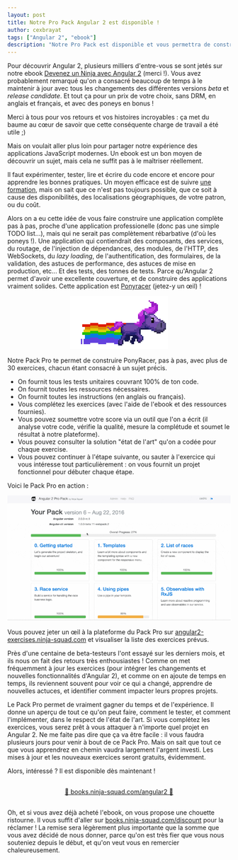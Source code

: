 ```yaml
---
layout: post
title: Notre Pro Pack Angular 2 est disponible !
author: cexbrayat
tags: ["Angular 2", "ebook"]
description: "Notre Pro Pack est disponible et vous permettra de construire une application complète pour tout apprendre sur Angular 2."
---
```


Pour découvrir Angular&nbsp;2, plusieurs milliers d'entre-vous se sont jetés
sur notre ebook [Devenez un Ninja avec Angular 2](https://books.ninja-squad.com/angular2) (merci&nbsp;!).
Vous avez probablement remarqué qu'on a consacré beaucoup de temps à le maintenir
à jour avec tous les changements des différentes versions _beta_ et _release candidate_.
Et tout ça pour un prix de votre choix, sans DRM, en anglais et français, et
avec des poneys en bonus&nbsp;!

Merci à tous pour vos retours et vos histoires incroyables&nbsp;: ça met du
baume au cœur de savoir que cette conséquente charge de travail a été utile ;)

Mais on voulait aller plus loin pour partager notre expérience des applications
JavaScript modernes.
Un ebook est un bon moyen de découvrir un sujet, mais cela ne suffit pas à
le maîtriser réellement.

Il faut expérimenter, tester, lire et écrire du code encore et encore pour
apprendre les bonnes pratiques.
Un moyen efficace est de suivre [une formation](http://ninja-squad.fr/formations/formation-angular2),
mais on sait que ce n'est pas toujours possible, que ce soit à cause des disponibilités,
des localisations géographiques, de votre patron, ou du coût.

Alors on a eu cette idée de vous faire construire une application complète pas à pas,
proche d'une application professionelle (donc pas une simple TODO list...), mais
qui ne serait pas complètement rébarbative (d'où les poneys&nbsp;!).
Une application qui contiendrait des composants, des services, du routage,
de l'injection de dépendances, des modules, de l'HTTP, des WebSockets,
du _lazy loading_, de l'authentification, des formulaires, de la validation,
des astuces de performance, des astuces de mise en production, etc...
Et des tests, des tonnes de tests.
Parce qu'Angular&nbsp;2 permet d'avoir une excellente couverture, et de
construire des applications vraiment solides.
Cette application est [Ponyracer](http://ponyracer.ninja-squad.com/) (jetez-y un œil)&nbsp;!

<div style="text-align: center;">
  <img src="/assets/images/2016-09-07/pony-purple-rainbow.gif" alt="Poney" />
</div>

Notre Pack Pro te permet de construire PonyRacer, pas à pas,
avec plus de 30 exercices, chacun étant consacré à un sujet précis.

- On fournit tous les tests unitaires couvrant 100% de ton code.
- On fournit toutes les ressources nécessaires.
- On fournit toutes les instructions (en anglais ou français).
- Vous complétez les exercices (avec l'aide de l'ebook et des ressources fournies).
- Vous pouvez soumettre votre score via un outil que l'on a écrit (il analyse
votre code, vérifie la qualité, mesure la complétude et soumet le résultat à
notre plateforme).
- Vous pouvez consulter la solution "état de l'art" qu'on a codée pour chaque exercise.
- Vous pouvez continuer à l'étape suivante, ou sauter à l'exercice qui vous intéresse
tout particulièrement&nbsp;: on vous fournit un projet fonctionnel pour débuter chaque étape.

Voici le Pack Pro en action&nbsp;:

<img src="/assets/images/2016-09-07/propack-demo.gif" alt="Démo du Pack Pro Pack" />

Vous pouvez jeter un œil à la plateforme du Pack Pro sur [angular2-exercises.ninja-squad.com](https://angular2-exercises.ninja-squad.com)
et visualiser la liste des exercices prévus.

Près d'une centaine de beta-testeurs l'ont essayé sur les derniers mois,
et ils nous on fait des retours très enthousiastes&nbsp;!
Comme on met fréquemment à jour les exercices (pour intégrer les changements
et nouvelles fonctionnalités d'Angular&nbsp;2), et comme on en ajoute de temps
en temps, ils reviennent souvent pour voir ce qui a changé, apprendre de
nouvelles actuces, et identifier comment impacter leurs propres projets.

Le Pack Pro permet de vraiment gagner du temps et de l'expérience.
Il donne un aperçu de tout ce qu'on peut faire, comment le tester, et
comment l'implémenter, dans le respect de l'état de l'art.
Si vous complétez les exercices, vous serez prêt à vous attaquer à
n'importe quel projet en Angular&nbsp;2.
Ne me faite pas dire que ça va être facile&nbsp;: il vous faudra plusieurs jours
pour venir à bout de ce Pack Pro.
Mais on sait que tout ce que vous apprendrez en chemin vaudra largement l'argent investi.
Les mises à jour et les nouveaux exercices seront gratuits, évidemment.

Alors, intéressé&nbsp;? Il est disponible dès maintenant&nbsp;!

<div style="text-align: center; margin: 30px 0 30px 0;">
  <a href="https://books.ninja-squad.com/angular2#propack">🚀 books.ninja-squad.com/angular2 🚀</a>
</div>

Oh, et si vous avez déjà acheté l'ebook, on vous propose une chouette ristourne.
Il vous suffit d'aller sur [books.ninja-squad.com/discount](https://books.ninja-squad.com/discount)
pour la réclamer&nbsp;!
La remise sera légèrement plus importante que la somme que vous avez décidé de nous donner,
parce qu'on est très fier que vous nous souteniez depuis le début, et qu'on veut vous en remercier chaleureusement.
